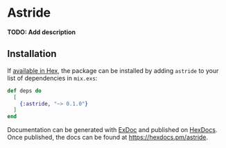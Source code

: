 # Astride

**TODO: Add description**

## Installation

If [available in Hex](https://hex.pm/docs/publish), the package can be installed
by adding `astride` to your list of dependencies in `mix.exs`:

```elixir
def deps do
  [
    {:astride, "~> 0.1.0"}
  ]
end
```

Documentation can be generated with [ExDoc](https://github.com/elixir-lang/ex_doc)
and published on [HexDocs](https://hexdocs.pm). Once published, the docs can
be found at <https://hexdocs.pm/astride>.

